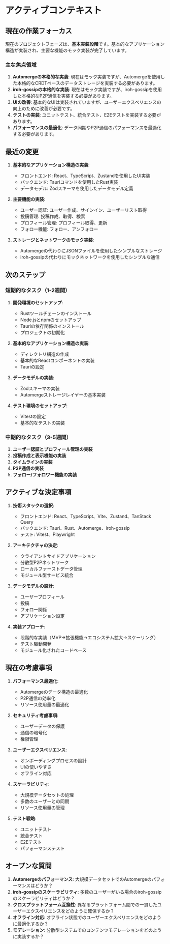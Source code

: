 # アクティブコンテキスト

## 現在の作業フォーカス

現在のプロジェクトフェーズは、**基本実装段階**です。基本的なアプリケーション構造が実装され、主要な機能のモック実装が完了しています。

### 主な焦点領域

1. **Automergeの本格的な実装**: 現在はモック実装ですが、Automergeを使用した本格的なCRDTベースのデータストレージを実装する必要があります。
2. **iroh-gossipの本格的な実装**: 現在はモック実装ですが、iroh-gossipを使用した本格的なP2P通信を実装する必要があります。
3. **UIの改善**: 基本的なUIは実装されていますが、ユーザーエクスペリエンスの向上のために改善が必要です。
4. **テストの実装**: ユニットテスト、統合テスト、E2Eテストを実装する必要があります。
5. **パフォーマンスの最適化**: データ同期やP2P通信のパフォーマンスを最適化する必要があります。

## 最近の変更

1. **基本的なアプリケーション構造の実装**:
   - フロントエンド: React、TypeScript、Zustandを使用したUI実装
   - バックエンド: Tauriコマンドを使用したRust実装
   - データモデル: Zodスキーマを使用したデータモデル定義

2. **主要機能の実装**:
   - ユーザー認証: ユーザー作成、サインイン、ユーザーリスト取得
   - 投稿管理: 投稿作成、取得、検索
   - プロフィール管理: プロフィール取得、更新
   - フォロー機能: フォロー、アンフォロー

3. **ストレージとネットワークのモック実装**:
   - Automergeの代わりにJSONファイルを使用したシンプルなストレージ
   - iroh-gossipの代わりにモックネットワークを使用したシンプルな通信

## 次のステップ

### 短期的なタスク（1-2週間）

1. **開発環境のセットアップ**:
   - Rustツールチェーンのインストール
   - Node.jsとnpmのセットアップ
   - Tauriの依存関係のインストール
   - プロジェクトの初期化

2. **基本的なアプリケーション構造の実装**:
   - ディレクトリ構造の作成
   - 基本的なReactコンポーネントの実装
   - Tauriの設定

3. **データモデルの実装**:
   - Zodスキーマの実装
   - Automergeストレージレイヤーの基本実装

4. **テスト環境のセットアップ**:
   - Vitestの設定
   - 基本的なテストの実装

### 中期的なタスク（3-5週間）

1. **ユーザー認証とプロフィール管理の実装**
2. **投稿作成と表示機能の実装**
3. **タイムラインの実装**
4. **P2P通信の実装**
5. **フォロー/フォロワー機能の実装**

## アクティブな決定事項

1. **技術スタックの選択**:
   - フロントエンド: React、TypeScript、Vite、Zustand、TanStack Query
   - バックエンド: Tauri、Rust、Automerge、iroh-gossip
   - テスト: Vitest、Playwright

2. **アーキテクチャの決定**:
   - クライアントサイドアプリケーション
   - 分散型P2Pネットワーク
   - ローカルファーストデータ管理
   - モジュール型サービス統合

3. **データモデルの設計**:
   - ユーザープロフィール
   - 投稿
   - フォロー関係
   - アプリケーション設定

4. **実装アプローチ**:
   - 段階的な実装（MVP→拡張機能→エコシステム拡大→スケーリング）
   - テスト駆動開発
   - モジュール化されたコードベース

## 現在の考慮事項

1. **パフォーマンス最適化**:
   - Automergeのデータ構造の最適化
   - P2P通信の効率化
   - リソース使用量の最適化

2. **セキュリティ考慮事項**:
   - ユーザーデータの保護
   - 通信の暗号化
   - 権限管理

3. **ユーザーエクスペリエンス**:
   - オンボーディングプロセスの設計
   - UIの使いやすさ
   - オフライン対応

4. **スケーラビリティ**:
   - 大規模データセットの処理
   - 多数のユーザーとの同期
   - リソース使用量の管理

5. **テスト戦略**:
   - ユニットテスト
   - 統合テスト
   - E2Eテスト
   - パフォーマンステスト

## オープンな質問

1. **Automergeのパフォーマンス**: 大規模データセットでのAutomergeのパフォーマンスはどうか？
2. **iroh-gossipのスケーラビリティ**: 多数のユーザーがいる場合のiroh-gossipのスケーラビリティはどうか？
3. **クロスプラットフォーム互換性**: 異なるプラットフォーム間での一貫したユーザーエクスペリエンスをどのように確保するか？
4. **オフライン対応**: オフライン状態でのユーザーエクスペリエンスをどのように最適化するか？
5. **モデレーション**: 分散型システムでのコンテンツモデレーションをどのように実装するか？